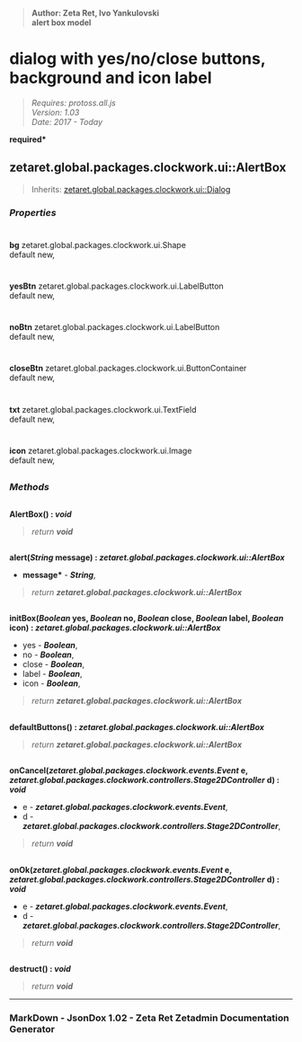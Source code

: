 > __Author: Zeta Ret, Ivo Yankulovski__  
> __alert box model__  
# dialog with yes/no/close buttons, background and icon label  
> *Requires: protoss.all.js*  
> *Version: 1.03*  
> *Date: 2017 - Today*  

__required*__

## zetaret.global.packages.clockwork.ui::AlertBox  
> Inherits: [zetaret.global.packages.clockwork.ui::Dialog](Dialog.md)  

### *Properties*  

#  
__bg__ zetaret.global.packages.clockwork.ui.Shape  
default new,   

#  
__yesBtn__ zetaret.global.packages.clockwork.ui.LabelButton  
default new,   

#  
__noBtn__ zetaret.global.packages.clockwork.ui.LabelButton  
default new,   

#  
__closeBtn__ zetaret.global.packages.clockwork.ui.ButtonContainer  
default new,   

#  
__txt__ zetaret.global.packages.clockwork.ui.TextField  
default new,   

#  
__icon__ zetaret.global.packages.clockwork.ui.Image  
default new,   


##  
### *Methods*  

##  
__AlertBox() : *void*__  
  
> *return __void__*  

##  
__alert(*String* message) : *zetaret.global.packages.clockwork.ui::AlertBox*__  
  
- __message*__ - __*String*__,   
> *return __zetaret.global.packages.clockwork.ui::AlertBox__*  

##  
__initBox(*Boolean* yes, *Boolean* no, *Boolean* close, *Boolean* label, *Boolean* icon) : *zetaret.global.packages.clockwork.ui::AlertBox*__  
  
- yes - __*Boolean*__,   
- no - __*Boolean*__,   
- close - __*Boolean*__,   
- label - __*Boolean*__,   
- icon - __*Boolean*__,   
> *return __zetaret.global.packages.clockwork.ui::AlertBox__*  

##  
__defaultButtons() : *zetaret.global.packages.clockwork.ui::AlertBox*__  
  
> *return __zetaret.global.packages.clockwork.ui::AlertBox__*  

##  
__onCancel(*zetaret.global.packages.clockwork.events.Event* e, *zetaret.global.packages.clockwork.controllers.Stage2DController* d) : *void*__  
  
- e - __*zetaret.global.packages.clockwork.events.Event*__,   
- d - __*zetaret.global.packages.clockwork.controllers.Stage2DController*__,   
> *return __void__*  

##  
__onOk(*zetaret.global.packages.clockwork.events.Event* e, *zetaret.global.packages.clockwork.controllers.Stage2DController* d) : *void*__  
  
- e - __*zetaret.global.packages.clockwork.events.Event*__,   
- d - __*zetaret.global.packages.clockwork.controllers.Stage2DController*__,   
> *return __void__*  

##  
__destruct() : *void*__  
  
> *return __void__*  

---  
### MarkDown - JsonDox 1.02 - Zeta Ret Zetadmin Documentation Generator